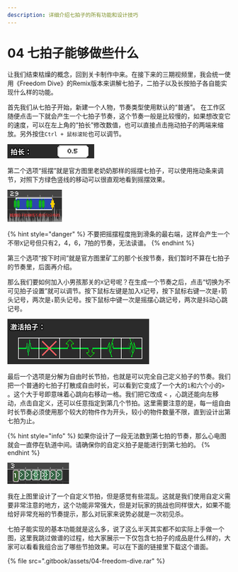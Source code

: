 ```yaml
---
description: 详细介绍七拍子的所有功能和设计技巧
---
```


# 04 七拍子能够做些什么

让我们结束枯燥的概念，回到关卡制作中来。在接下来的三期视频里，我会统一使用《Freedom Dive》的Remix版本来讲解七拍子，二拍子以及长按拍子各自能实现什么样的功能。

首先我们从七拍子开始，新建一个人物，节奏类型使用默认的“普通”。 在工作区随便点击一下就会产生一个七拍子节奏，这个节奏一般是比较慢的，如果想改变它的速度，可以在左上角的“拍长”修改数值，也可以直接点击拖动拍子的两端来缩放。另外按住`Ctrl + 鼠标滚轮`也可以调节。

![](.gitbook/assets/04-01.png)

第二个选项“摇摆”就是官方图里老奶奶那样的摇摆七拍子，可以使用拖动条来调节，对照下方绿色竖线的移动可以很直观地看到摇摆效果。

![](.gitbook/assets/04-02.png)



{% hint style="danger" %}
不要把摇摆程度拖到滑条的最右端，这样会产生一个不带`X`记号但只有2，4，6，7拍的节奏，无法读谱。
{% endhint %}

第三个选项“按下时间”就是官方图里矿工的那个长按节奏，我们暂时不算在七拍子的节奏里，后面再介绍。 

那么我们要如何加入小男孩那关的`X`记号呢？在生成一个节奏之后，点击“切换为不可见拍子设置”就可以调节。按下鼠标左键是加入`X`记号，按下鼠标右键一次是`↑`箭头记号，两次是`↓`箭头记号。按下鼠标中键一次是摇摆心跳记号，两次是抖动心跳记号。

![](.gitbook/assets/04-03.png)

最后一个选项是分解为自由时长节拍，也就是可以完全自己定义拍子的节奏。我们把一个普通的七拍子打散成自由时长，可以看到它变成了一个大的`1`和六个小的`>` 。这个大于号即意味着心跳向右移动一格。我们把它改成 `<` ，心跳还能向左移动，点击自定义，还可以任意指定到第几个节拍。这里需要注意的是，每一组自由时长节奏必须使用那个较大的物件作为开头，较小的物件数量不限，直到设计出第七拍为止。

{% hint style="info" %}
如果你设计了一段无法数到第七拍的节奏，那么心电图就会一直停在轨道中间。请确保你的自定义拍子是能进行到第七拍的。
{% endhint %}

![](.gitbook/assets/04-04.png)

我在上图里设计了一个自定义节拍，但是感觉有些混乱。这就是我们使用自定义需要非常注意的地方，这个功能非常强大，但是对玩家的挑战也同样很大，如果不能给好非常充裕的节奏提示，那么对玩家来说势必就是一次初见杀。

七拍子能实现的基本功能就是这么多，说了这么半天其实都不如实际上手做一个图，这里我跳过做谱的过程，给大家展示一下仅包含七拍子的成品是什么样的，大家可以看看我组合出了哪些节拍效果。可以在下面的链接里下载这个谱面。

{% file src=".gitbook/assets/04-freedom-dive.rar" %}

